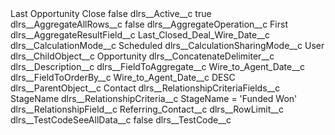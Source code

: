 <?xml version="1.0" encoding="UTF-8"?>
<CustomMetadata xmlns="http://soap.sforce.com/2006/04/metadata" xmlns:xsi="http://www.w3.org/2001/XMLSchema-instance" xmlns:xsd="http://www.w3.org/2001/XMLSchema">
    <label>Last Opportunity Close</label>
    <protected>false</protected>
    <values>
        <field>dlrs__Active__c</field>
        <value xsi:type="xsd:boolean">true</value>
    </values>
    <values>
        <field>dlrs__AggregateAllRows__c</field>
        <value xsi:type="xsd:boolean">false</value>
    </values>
    <values>
        <field>dlrs__AggregateOperation__c</field>
        <value xsi:type="xsd:string">First</value>
    </values>
    <values>
        <field>dlrs__AggregateResultField__c</field>
        <value xsi:type="xsd:string">Last_Closed_Deal_Wire_Date__c</value>
    </values>
    <values>
        <field>dlrs__CalculationMode__c</field>
        <value xsi:type="xsd:string">Scheduled</value>
    </values>
    <values>
        <field>dlrs__CalculationSharingMode__c</field>
        <value xsi:type="xsd:string">User</value>
    </values>
    <values>
        <field>dlrs__ChildObject__c</field>
        <value xsi:type="xsd:string">Opportunity</value>
    </values>
    <values>
        <field>dlrs__ConcatenateDelimiter__c</field>
        <value xsi:nil="true"/>
    </values>
    <values>
        <field>dlrs__Description__c</field>
        <value xsi:nil="true"/>
    </values>
    <values>
        <field>dlrs__FieldToAggregate__c</field>
        <value xsi:type="xsd:string">Wire_to_Agent_Date__c</value>
    </values>
    <values>
        <field>dlrs__FieldToOrderBy__c</field>
        <value xsi:type="xsd:string">Wire_to_Agent_Date__c DESC</value>
    </values>
    <values>
        <field>dlrs__ParentObject__c</field>
        <value xsi:type="xsd:string">Contact</value>
    </values>
    <values>
        <field>dlrs__RelationshipCriteriaFields__c</field>
        <value xsi:type="xsd:string">StageName</value>
    </values>
    <values>
        <field>dlrs__RelationshipCriteria__c</field>
        <value xsi:type="xsd:string">StageName = &apos;Funded Won&apos;</value>
    </values>
    <values>
        <field>dlrs__RelationshipField__c</field>
        <value xsi:type="xsd:string">Referring_Contact__c</value>
    </values>
    <values>
        <field>dlrs__RowLimit__c</field>
        <value xsi:nil="true"/>
    </values>
    <values>
        <field>dlrs__TestCodeSeeAllData__c</field>
        <value xsi:type="xsd:boolean">false</value>
    </values>
    <values>
        <field>dlrs__TestCode__c</field>
        <value xsi:nil="true"/>
    </values>
</CustomMetadata>
